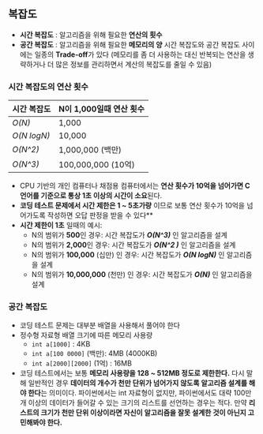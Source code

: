 ## 복잡도
- **시간 복잡도** : 알고리즘을 위해 필요한 **연산의 횟수**
- **공간 복잡도** : 알고리즘을 위해 필요한 **메모리의 양**
시간 복잡도와 공간 복잡도 사이에는 일종의 **Trade-off**가 있다 (메모리를 좀 더 사용하는 대신 반복되는 연산을 생략하거나 더 많은 정보를 관리하면서 계산의 복잡도를 줄일 수 있음)

### 시간 복잡도의 연산 횟수
시간 복잡도  | N이 1,000일때 연산 횟수
--- | ---
*O(N)* | 1,000
*O(N logN)* | 10,000
*O(N^2)* | 1,000,000 (백만)
*O(N^3)* | 100,000,000 (10억)
- CPU 기반의 개인 컴퓨터나 채점용 컴퓨터에서는 **연산 횟수가 10억을 넘어가면 C 언어를 기준으로 통상 1초 이상의 시간이 소요**된다.
- **코딩 테스트 문제에서 시간 제한은 1 ~ 5초가량** 이므로 보통 연산 횟수가 10억을 넘어가도록 작성하면 오답 판정을 받을 수 있다**
- **시간 제한이 1초** 일때의 예시:
    - N의 범위가 **500**인 경우: 시간 복잡도가 **_O(N^3)_** 인 알고리즘을 설계
    - N의 범위가 **2,000**인 경우: 시간 복잡도가 **_O(N^2 )_** 인 알고리즘을 설계
    - N의 범위가 **100,000** (십만) 인 경우: 시간 복잡도가 **_O(N logN)_** 인 알고리즘을 설계
    - N의 범위가 **10,000,000** (천만) 인 경우: 시간 복잡도가 **_O(N)_** 인 알고리즘을 설계

### 공간 복잡도
- 코딩 테스트 문제는 대부분 배열을 사용해서 풀어야 한다
- 정수형 자료형 배열 크기에 따른 메모리 사용량
    - ```int a[1000]``` : 4KB
    - ```int a[100 0000]``` (백만): 4MB (4000KB)
    - ```int a[2000][2000]``` (1억) : 16MB
- 코딩 테스트에서는 보통 **메모리 사용량을 128 ~ 512MB 정도로 제한한다.** 다시 말해 일반적인 경우 **데이터의 개수가 천만 단위가 넘어가지 않도록 알고리즘 설계를 해야 한다**는 의미이다. 파이썬에서는 int 자료형이 없지만, 파이썬에서도 대략 100만 개 이상의 데이터가 들어갈 수 있는 크기의 리스트를 선언하는 경우는 적다. 만약 **리스트의 크기가 천만 단위 이상이라면 자신이 알고리즘을 잘못 설계한 것이 아닌지 고민해봐야 한다.**
